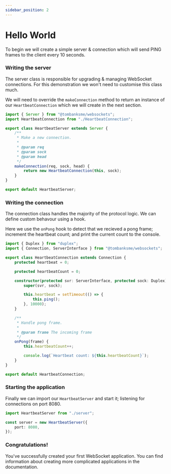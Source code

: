 ```yaml
---
sidebar_position: 2
---
```


# Hello World

To begin we will create a simple server & connection which will send PING frames
to the client every 10 seconds.

### Writing the server

The server class is responsible for upgrading & managing WebSocket connections. For this
demonstration we won't need to customise this class much.

We will need to override the `makeConnection` method to return an instance of our
`HeartbeatConnection` which we will create in the next section.

```typescript title="/src/server.ts"
import { Server } from "@tombanksme/websockets";
import HeartbeatConnection from "./HeartbeatConnection";

export class HeartbeatServer extends Server {
	/**
	 * Make a new connection.
	 *
	 * @param req
	 * @param sock
	 * @param head
	 */
	makeConnection(req, sock, head) {
		return new HeartbeatConnection(this, sock);
	}
}

export default HeartbeatServer;
```

### Writing the connection

The connection class handles the majority of the protocol logic. We can define custom behavour using a hook.

Here we use the `onPong` hook to detect that we recieved a pong frame; increment the
heartbeat count; and print the current count to the console.

```typescript title="/src/connection.ts"
import { Duplex } from "duplex";
import { Connection, ServerInterface } from "@tombanksme/websockets";

export class HeartbeatConnection extends Connection {
	protected heartbeat = 0;

	protected heartbeatCount = 0;

	constructor(protected svr: ServerInterface, protected sock: Duplex) {
		super(svr, sock);

		this.heartbeat = setTimeout(() => {
			this.ping();
		}, 10000);
	}

	/**
	 * Handle pong frame.
	 *
	 * @param frame The incoming frame
	 */
	onPong(frame) {
		this.heartbeatCount++;

		console.log(`Heartbeat count: ${this.heartbeatCount}`);
	}
}

export default HeartbeatConnection;
```

### Starting the application

Finally we can import our `HeartbeatServer` and start it; listening for connections on port 8080.

```typescript title="/src/index.ts"
import HeartbeatServer from "./server";

const server = new HeartbeatServer({
	port: 8080,
});
```

### Congratulations!

You've successfully created your first WebSocket application. You can find information
about creating more complicated applications in the documentation.
